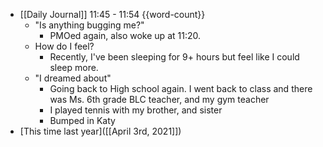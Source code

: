 - [[Daily Journal]] 11:45 - 11:54 {{word-count}}
    - "Is anything bugging me?"
        - PMOed again, also woke up at 11:20. 
    - How do I feel?
        - Recently, I've been sleeping for 9+ hours but feel like I could sleep more.
    - "I dreamed about"
        - Going back to High school again. I went back to class and there was Ms. 6th grade BLC teacher, and my gym teacher
        - I played tennis with my brother, and sister
        - Bumped in Katy
- [This time last year]([[April 3rd, 2021]])
